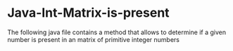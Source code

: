 # Java-Int-Matrix-is-present
The following java file contains a method that allows to determine if a given number is present in an matrix of primitive integer numbers
